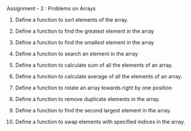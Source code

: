 Assignment - 2 : Problems on Arrays

1. Define a function to sort elements of the array.

2. Define a function to find the greatest element in the array

3. Define a function to find the smallest element in the array

4. Define a function to search an element in the array

5. Define a function to calculate sum of all the elements of an array.

6. Define a function to calculate average of all the elements of an array.

7. Define a function to rotate an array towards right by one position

8. Define a function to remove duplicate elements in the array.

9. Define a function to find the second largest element in the array.

10. Define a function to swap elements with specified indices in the array.
